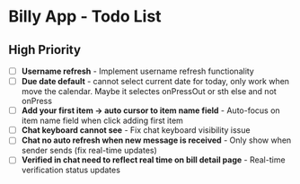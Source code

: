 # Billy App - Todo List

## High Priority
- [ ] **Username refresh** - Implement username refresh functionality
- [ ] **Due date default** - cannot select current date for today, only work when move the calendar. Maybe it selectes onPressOut or sth else and not onPress
- [ ] **Add your first item -> auto cursor to item name field** - Auto-focus on item name field when click adding first item
- [ ] **Chat keyboard cannot see** - Fix chat keyboard visibility issue
- [ ] **Chat no auto refresh when new message is received** - Only show when sender sends (fix real-time updates)
- [ ] **Verified in chat need to reflect real time on bill detail page** - Real-time verification status updates
